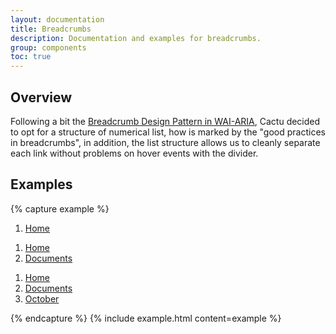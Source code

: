 ```yaml
---
layout: documentation
title: Breadcrumbs
description: Documentation and examples for breadcrumbs.
group: components
toc: true
---
```



## Overview

Following a bit the <a href="https://www.w3.org/TR/wai-aria-practices/examples/breadcrumb/index.html" target="_blank">Breadcrumb Design Pattern in WAI-ARIA</a>, Cactu decided to opt for a structure of numerical list, how is marked by the "good practices in breadcrumbs", in addition, the list structure allows us to cleanly separate each link without problems on hover events with the divider.

## Examples

{% capture example %}
<ol class="breadcrumb">
  <li><a href="#" class="active">Home</a></li>
</ol>

<ol class="breadcrumb">
  <li><a href="#">Home</a></li>
  <li><a href="#" class="active">Documents</a></li>
</ol>

<ol class="breadcrumb">
  <li><a href="#">Home</a></li>
  <li><a href="#">Documents</a></li>
  <li><a href="#" class="active">October</a></li>
</ol>
{% endcapture %}
{% include example.html content=example %}